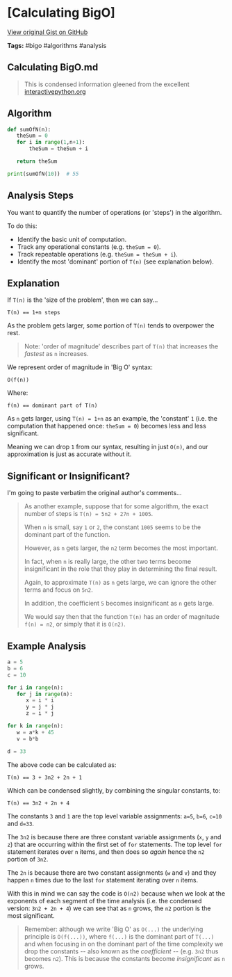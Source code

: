 # [Calculating BigO] 

[View original Gist on GitHub](https://gist.github.com/Integralist/fb0f19802a7021fbdefae39c6de9fc3b)

**Tags:** #bigo #algorithms #analysis

## Calculating BigO.md

> This is condensed information gleened from the excellent [interactivepython.org](http://interactivepython.org/runestone/static/pythonds/AlgorithmAnalysis/BigONotation.html)

## Algorithm

```py
def sumOfN(n):
   theSum = 0
   for i in range(1,n+1):
       theSum = theSum + i

   return theSum

print(sumOfN(10))  # 55
```

## Analysis Steps

You want to quantify the number of operations (or 'steps') in the algorithm.

To do this:

* Identify the basic unit of computation.
* Track any operational constants (e.g. `theSum = 0`).
* Track repeatable operations (e.g. `theSum = theSum + i`).
* Identify the most 'dominant' portion of `T(n)` (see explanation below).

## Explanation

If `T(n)` is the 'size of the problem', then we can say...

```
T(n) == 1+n steps
```

As the problem gets larger, some portion of `T(n)` tends to overpower the rest.

> Note: 'order of magnitude' describes part of `T(n)` that increases the _fastest_ as `n` increases.

We represent order of magnitude in 'Big O' syntax:

```
O(f(n))
```

Where:

```
f(n) == dominant part of T(n)
```

As `n` gets larger, using `T(n) = 1+n` as an example, the 'constant' `1` (i.e. the computation that happened once: `theSum = 0`) becomes less and less significant.

Meaning we can drop `1` from our syntax, resulting in just `O(n)`, and our approximation is just as accurate without it.

## Significant or Insignificant?

I'm going to paste verbatim the original author's comments...

> As another example, suppose that for some algorithm, the exact number of steps is `T(n) = 5n2 + 27n + 1005`. 
> 
> When `n` is small, say `1` or `2`, the constant `1005` seems to be the dominant part of the function. 
> 
> However, as `n` gets larger, the `n2` term becomes the most important. 
> 
> In fact, when `n` is really large, the other two terms become insignificant in the role that they play in determining the final result. 
> 
> Again, to approximate `T(n)` as `n` gets large, we can ignore the other terms and focus on `5n2`. 
> 
> In addition, the coefficient `5` becomes insignificant as `n` gets large. 
> 
> We would say then that the function `T(n)` has an order of magnitude `f(n) = n2`, or simply that it is `O(n2)`.

## Example Analysis

```py
a = 5
b = 6
c = 10

for i in range(n):
   for j in range(n):
      x = i * i
      y = j * j
      z = i * j

for k in range(n):
   w = a*k + 45
   v = b*b

d = 33
```

The above code can be calculated as:

```
T(n) == 3 + 3n2 + 2n + 1
```

Which can be condensed slightly, by combining the singular constants, to:

```
T(n) == 3n2 + 2n + 4
```

The constants `3` and `1` are the top level variable assignments: `a=5`, `b=6`, `c=10` and `d=33`.

The `3n2` is because there are three constant variable assignments (`x`, `y` and `z`) that are occurring within the first set of `for` statements. The top level `for` statement iterates over `n` items, and then does so _again_ hence the `n2` portion of `3n2`.

The `2n` is because there are two constant assignments (`w` and `v`) and they happen `n` times due to the last `for` statement iterating over `n` items.

With this in mind we can say the code is `O(n2)` because when we look at the exponents of each segment of the time analysis (i.e. the condensed version: `3n2 + 2n + 4`) we can see that as `n` grows, the `n2` portion is the most significant.

> Remember: although we write 'Big O' as `O(...)` the underlying principle is `O(f(...))`, where `f(...)` is the dominant part of `T(...)` and when focusing in on the dominant part of the time complexity we drop the constants -- also known as the _coefficient_ -- (e.g. `3n2` thus becomes `n2`). This is because the constants become _insignificant_ as `n` grows.

